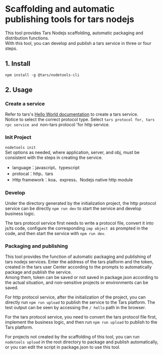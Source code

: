 # Scaffolding and automatic publishing tools for tars nodejs  
This tool provides Tars Nodejs scaffolding, automatic packaging and distribution functions.  
With this tool, you can develop and publish a tars service in three or four steps.  
## 1. Install  
`npm install -g @tars/nodetools-cli`
## 2. Usage
### Create a service  
Refer to tars's [Hello World documentation](https://github.com/TarsCloud/TarsDocs/tree/master/hello-world) to create a tars service.  
Notice to select the correct protocol type. Select `tars protocol for, tars rpc service and `non-tars protocol 'for http service.  

### Init Project  
`nodetools init`  
Set options as needed, where application, server, and obj, must be consistent with the steps in creating the service.  

- language：javascript、typescript
- protocal：http、tars
- Http framework：koa、express、Nodejs native http module  


### Develop  
Under the directory generated by the initialization project, the http protocol service can be directly `npm run dev` to start the service and develop business logic.  

The tars protocol service first needs to write a protocol file, convert it into js/ts code, configure the corresponding `imp object `as prompted in the code, and then start the service with `npm run dev`.

### Packaging and publishing  

This tool provides the function of automatic packaging and publishing of tars nodejs services. Enter the address of the tars platform and the token, created in the tars user Center according to the prompts to automatically package and publish the service.  
Among them, token can be saved or not saved in package.json according to the actual situation, and non-sensitive projects or environments can be saved.

For http protocol service, after the initialization of the project, you can directly run `npm run upload` to publish the service to the Tars platform. The test output can be seen by accessing the `/ hello` path in the browser.  

For the tars protocol service, you need to convert the tars protocol file first, implement the business logic, and then run `npm run upload` to publish to the Tars platform.  

For projects not created by the scaffolding of this tool, you can run `nodetools upload` in the root directory to package and publish automatically, or you can edit the script in package.json to use this tool.  